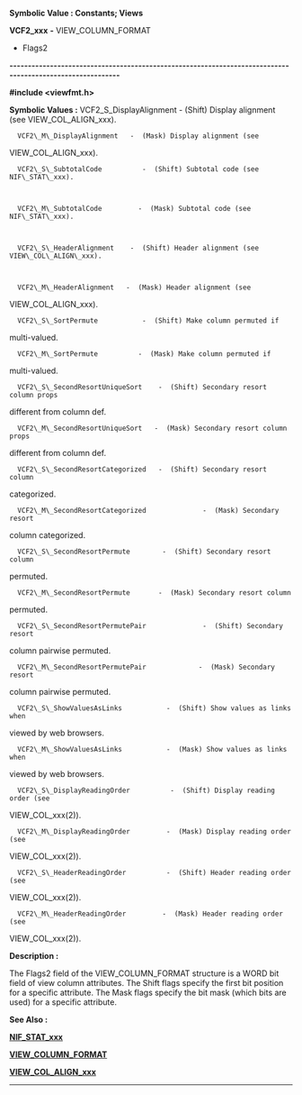 




<!--
 /\* Font Definitions \*/
 @font-face
 {font-family:"Tms Rmn";
 panose-1:2 2 6 3 4 5 5 2 3 4;}
@font-face
 {font-family:Helv;
 panose-1:2 11 6 4 2 2 2 3 2 4;}
@font-face
 {font-family:"Cambria Math";
 panose-1:2 4 5 3 5 4 6 3 2 4;}
 /\* Style Definitions \*/
 p.MsoNormal, li.MsoNormal, div.MsoNormal
 {margin-top:0cm;
 margin-right:0cm;
 margin-bottom:8.0pt;
 margin-left:0cm;
 line-height:107%;
 font-size:11.0pt;
 font-family:"Calibri",sans-serif;}
.MsoChpDefault
 {font-size:11.0pt;}
.MsoPapDefault
 {margin-bottom:8.0pt;
 line-height:107%;}
 /\* Page Definitions \*/
 @page WordSection1
 {size:612.0pt 792.0pt;
 margin:72.0pt 72.0pt 72.0pt 72.0pt;}
div.WordSection1
 {page:WordSection1;}
-->




 


**Symbolic Value : Constants; Views**



**VCF2\_xxx** **-** VIEW\_COLUMN\_FORMAT
- Flags2


**----------------------------------------------------------------------------------------------------------**



**#include <viewfmt.h>**


 **Symbolic Values :**      VCF2\_S\_DisplayAlignment    -  (Shift) Display alignment (see
VIEW\_COL\_ALIGN\_xxx).  

  

      VCF2\_M\_DisplayAlignment   -  (Mask) Display alignment (see
VIEW\_COL\_ALIGN\_xxx).  

  

      VCF2\_S\_SubtotalCode          -  (Shift) Subtotal code (see NIF\_STAT\_xxx).  

  

      VCF2\_M\_SubtotalCode         -  (Mask) Subtotal code (see NIF\_STAT\_xxx).  

  

      VCF2\_S\_HeaderAlignment    -  (Shift) Header alignment (see VIEW\_COL\_ALIGN\_xxx).  

  

      VCF2\_M\_HeaderAlignment   -  (Mask) Header alignment (see
VIEW\_COL\_ALIGN\_xxx).  

  

      VCF2\_S\_SortPermute           -  (Shift) Make column permuted if
multi-valued.  

  

      VCF2\_M\_SortPermute          -  (Mask) Make column permuted if
multi-valued.  

  

      VCF2\_S\_SecondResortUniqueSort    -  (Shift) Secondary resort column props
different from column def.  

  

      VCF2\_M\_SecondResortUniqueSort   -  (Mask) Secondary resort column props
different from column def.  

  

      VCF2\_S\_SecondResortCategorized   -  (Shift) Secondary resort column
categorized.  

  

      VCF2\_M\_SecondResortCategorized              -  (Mask) Secondary resort
column categorized.  

  

      VCF2\_S\_SecondResortPermute        -  (Shift) Secondary resort column
permuted.  

  

      VCF2\_M\_SecondResortPermute       -  (Mask) Secondary resort column
permuted.  

  

      VCF2\_S\_SecondResortPermutePair              -  (Shift) Secondary resort
column pairwise permuted.  

  

      VCF2\_M\_SecondResortPermutePair             -  (Mask) Secondary resort
column pairwise permuted.  

  

      VCF2\_S\_ShowValuesAsLinks           -  (Shift) Show values as links when
viewed by web browsers.  

  

      VCF2\_M\_ShowValuesAsLinks           -  (Mask) Show values as links when
viewed by web browsers.  

  

      VCF2\_S\_DisplayReadingOrder          -  (Shift) Display reading order (see
VIEW\_COL\_xxx(2)).  

  

      VCF2\_M\_DisplayReadingOrder         -  (Mask) Display reading order (see
VIEW\_COL\_xxx(2)).  

  

      VCF2\_S\_HeaderReadingOrder          -  (Shift) Header reading order (see
VIEW\_COL\_xxx(2)).  

  

      VCF2\_M\_HeaderReadingOrder         -  (Mask) Header reading order (see
VIEW\_COL\_xxx(2)).  

  




**Description :**



The Flags2
field of the VIEW\_COLUMN\_FORMAT structure is a WORD bit field of view column
attributes.  The Shift flags specify the first bit position for a specific
attribute.  The Mask flags specify the bit mask (which bits are used) for a
specific attribute.


 **See Also :**


**[NIF\_STAT\_xxx](NIF_STAT_xxx.md)**


**[VIEW\_COLUMN\_FORMAT](VIEW_COLUMN_FORMAT.md)**


**[VIEW\_COL\_ALIGN\_xxx](notes:///8525872100478C66/61FD4E9848264AD28525620B006BA8BD/41EA058CA560D4F98525623D00646D94)**



----------------------------------------------------------------------------------------------------------


 





